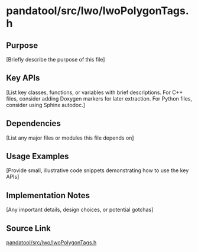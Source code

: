 # pandatool/src/lwo/lwoPolygonTags.h

## Purpose
[Briefly describe the purpose of this file]

## Key APIs
[List key classes, functions, or variables with brief descriptions.
For C++ files, consider adding Doxygen markers for later extraction.
For Python files, consider using Sphinx autodoc.]

## Dependencies
[List any major files or modules this file depends on]

## Usage Examples
[Provide small, illustrative code snippets demonstrating how to use the key APIs]

## Implementation Notes
[Any important details, design choices, or potential gotchas]

## Source Link
[pandatool/src/lwo/lwoPolygonTags.h](link_to_source_repository/pandatool/src/lwo/lwoPolygonTags.h)
